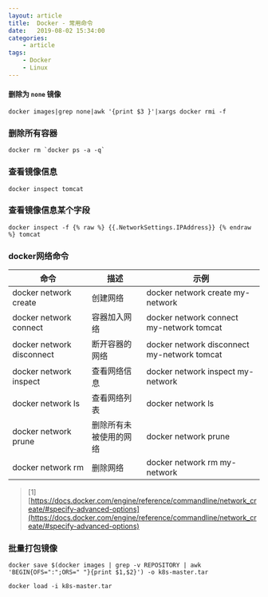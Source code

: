 ```yaml
---
layout: article
title:	Docker - 常用命令
date:	2019-08-02 15:34:00
categories:
    - article
tags:
    - Docker
    - Linux
---
```


#### 删除为 `none` 镜像

~~~shell
docker images|grep none|awk '{print $3 }'|xargs docker rmi -f
~~~

### 删除所有容器

~~~shell
docker rm `docker ps -a -q`
~~~

### 查看镜像信息

~~~shell
docker inspect tomcat
~~~

### 查看镜像信息某个字段

~~~shell
docker inspect -f {% raw %} {{.NetworkSettings.IPAddress}} {% endraw %} tomcat
~~~

### docker网络命令

|命令|描述|示例|
|-------------------------|-------------------|---------------------------------------------|
|docker network create    |创建网络            |docker network create my-network             |
|docker network connect	  |容器加入网络         |docker network connect my-network tomcat     |
|docker network disconnect|断开容器的网络       |docker network disconnect my-network tomcat  |
|docker network inspect	  |查看网络信息         |docker network inspect my-network            |
|docker network ls	      |查看网络列表         |docker network ls                            |
|docker network prune	  |删除所有未被使用的网络|docker network prune                          |
|docker network rm	      |删除网络            |docker network rm my-network                  |


> [1] [https://docs.docker.com/engine/reference/commandline/network_create/#specify-advanced-options](https://docs.docker.com/engine/reference/commandline/network_create/#specify-advanced-options)

### 批量打包镜像

~~~shell
docker save $(docker images | grep -v REPOSITORY | awk 'BEGIN{OFS=":";ORS=" "}{print $1,$2}') -o k8s-master.tar
~~~

~~~shell
docker load -i k8s-master.tar
~~~